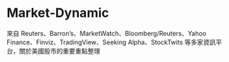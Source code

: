 # Market-Dynamic
來自 Reuters、Barron’s、MarketWatch、Bloomberg/Reuters、Yahoo Finance、Finviz、TradingView、Seeking Alpha、StockTwits 等多家資訊平台，關於美國股市的重要重點整理
